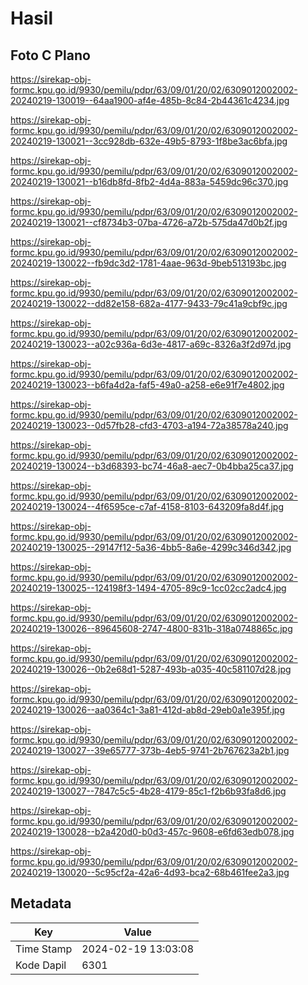 # Hasil

## Foto C Plano

https://sirekap-obj-formc.kpu.go.id/9930/pemilu/pdpr/63/09/01/20/02/6309012002002-20240219-130019--64aa1900-af4e-485b-8c84-2b44361c4234.jpg

https://sirekap-obj-formc.kpu.go.id/9930/pemilu/pdpr/63/09/01/20/02/6309012002002-20240219-130021--3cc928db-632e-49b5-8793-1f8be3ac6bfa.jpg

https://sirekap-obj-formc.kpu.go.id/9930/pemilu/pdpr/63/09/01/20/02/6309012002002-20240219-130021--b16db8fd-8fb2-4d4a-883a-5459dc96c370.jpg

https://sirekap-obj-formc.kpu.go.id/9930/pemilu/pdpr/63/09/01/20/02/6309012002002-20240219-130021--cf8734b3-07ba-4726-a72b-575da47d0b2f.jpg

https://sirekap-obj-formc.kpu.go.id/9930/pemilu/pdpr/63/09/01/20/02/6309012002002-20240219-130022--fb9dc3d2-1781-4aae-963d-9beb513193bc.jpg

https://sirekap-obj-formc.kpu.go.id/9930/pemilu/pdpr/63/09/01/20/02/6309012002002-20240219-130022--dd82e158-682a-4177-9433-79c41a9cbf9c.jpg

https://sirekap-obj-formc.kpu.go.id/9930/pemilu/pdpr/63/09/01/20/02/6309012002002-20240219-130023--a02c936a-6d3e-4817-a69c-8326a3f2d97d.jpg

https://sirekap-obj-formc.kpu.go.id/9930/pemilu/pdpr/63/09/01/20/02/6309012002002-20240219-130023--b6fa4d2a-faf5-49a0-a258-e6e91f7e4802.jpg

https://sirekap-obj-formc.kpu.go.id/9930/pemilu/pdpr/63/09/01/20/02/6309012002002-20240219-130023--0d57fb28-cfd3-4703-a194-72a38578a240.jpg

https://sirekap-obj-formc.kpu.go.id/9930/pemilu/pdpr/63/09/01/20/02/6309012002002-20240219-130024--b3d68393-bc74-46a8-aec7-0b4bba25ca37.jpg

https://sirekap-obj-formc.kpu.go.id/9930/pemilu/pdpr/63/09/01/20/02/6309012002002-20240219-130024--4f6595ce-c7af-4158-8103-643209fa8d4f.jpg

https://sirekap-obj-formc.kpu.go.id/9930/pemilu/pdpr/63/09/01/20/02/6309012002002-20240219-130025--29147f12-5a36-4bb5-8a6e-4299c346d342.jpg

https://sirekap-obj-formc.kpu.go.id/9930/pemilu/pdpr/63/09/01/20/02/6309012002002-20240219-130025--124198f3-1494-4705-89c9-1cc02cc2adc4.jpg

https://sirekap-obj-formc.kpu.go.id/9930/pemilu/pdpr/63/09/01/20/02/6309012002002-20240219-130026--89645608-2747-4800-831b-318a0748865c.jpg

https://sirekap-obj-formc.kpu.go.id/9930/pemilu/pdpr/63/09/01/20/02/6309012002002-20240219-130026--0b2e68d1-5287-493b-a035-40c581107d28.jpg

https://sirekap-obj-formc.kpu.go.id/9930/pemilu/pdpr/63/09/01/20/02/6309012002002-20240219-130026--aa0364c1-3a81-412d-ab8d-29eb0a1e395f.jpg

https://sirekap-obj-formc.kpu.go.id/9930/pemilu/pdpr/63/09/01/20/02/6309012002002-20240219-130027--39e65777-373b-4eb5-9741-2b767623a2b1.jpg

https://sirekap-obj-formc.kpu.go.id/9930/pemilu/pdpr/63/09/01/20/02/6309012002002-20240219-130027--7847c5c5-4b28-4179-85c1-f2b6b93fa8d6.jpg

https://sirekap-obj-formc.kpu.go.id/9930/pemilu/pdpr/63/09/01/20/02/6309012002002-20240219-130028--b2a420d0-b0d3-457c-9608-e6fd63edb078.jpg

https://sirekap-obj-formc.kpu.go.id/9930/pemilu/pdpr/63/09/01/20/02/6309012002002-20240219-130020--5c95cf2a-42a6-4d93-bca2-68b461fee2a3.jpg


## Metadata

| Key        | Value               |
| ---------- | ------------------- |
| Time Stamp | 2024-02-19 13:03:08 |
| Kode Dapil | 6301                |



